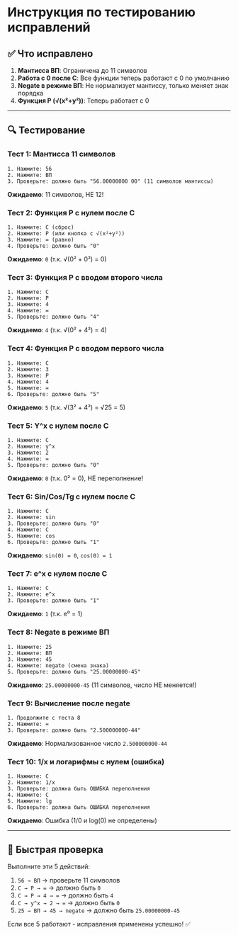 # Инструкция по тестированию исправлений

## ✅ Что исправлено

1. **Мантисса ВП**: Ограничена до 11 символов
2. **Работа с 0 после С**: Все функции теперь работают с 0 по умолчанию
3. **Negate в режиме ВП**: Не нормализует мантиссу, только меняет знак порядка
4. **Функция P (√(x²+y²))**: Теперь работает с 0

---

## 🔍 Тестирование

### Тест 1: Мантисса 11 символов
```
1. Нажмите: 56
2. Нажмите: ВП
3. Проверьте: должно быть "56.00000000 00" (11 символов мантиссы)
```
**Ожидаемо**: 11 символов, НЕ 12!

### Тест 2: Функция P с нулем после С
```
1. Нажмите: С (сброс)
2. Нажмите: P (или кнопка с √(x²+y²))
3. Нажмите: = (равно)
4. Проверьте: должно быть "0"
```
**Ожидаемо**: `0` (т.к. √(0² + 0²) = 0)

### Тест 3: Функция P с вводом второго числа
```
1. Нажмите: С
2. Нажмите: P
3. Нажмите: 4
4. Нажмите: =
5. Проверьте: должно быть "4"
```
**Ожидаемо**: `4` (т.к. √(0² + 4²) = 4)

### Тест 4: Функция P с вводом первого числа
```
1. Нажмите: С
2. Нажмите: 3
3. Нажмите: P
4. Нажмите: 4
5. Нажмите: =
6. Проверьте: должно быть "5"
```
**Ожидаемо**: `5` (т.к. √(3² + 4²) = √25 = 5)

### Тест 5: Y^x с нулем после С
```
1. Нажмите: С
2. Нажмите: y^x
3. Нажмите: 2
4. Нажмите: =
5. Проверьте: должно быть "0"
```
**Ожидаемо**: `0` (т.к. 0² = 0), НЕ переполнение!

### Тест 6: Sin/Cos/Tg с нулем после С
```
1. Нажмите: С
2. Нажмите: sin
3. Проверьте: должно быть "0"
4. Нажмите: С
5. Нажмите: cos
6. Проверьте: должно быть "1"
```
**Ожидаемо**: `sin(0) = 0`, `cos(0) = 1`

### Тест 7: e^x с нулем после С
```
1. Нажмите: С
2. Нажмите: e^x
3. Проверьте: должно быть "1"
```
**Ожидаемо**: `1` (т.к. e⁰ = 1)

### Тест 8: Negate в режиме ВП
```
1. Нажмите: 25
2. Нажмите: ВП
3. Нажмите: 45
4. Нажмите: negate (смена знака)
5. Проверьте: должно быть "25.00000000-45"
```
**Ожидаемо**: `25.00000000-45` (11 символов, число НЕ меняется!)

### Тест 9: Вычисление после negate
```
1. Продолжите с теста 8
2. Нажмите: =
3. Проверьте: должно быть "2.500000000-44"
```
**Ожидаемо**: Нормализованное число `2.500000000-44`

### Тест 10: 1/x и логарифмы с нулем (ошибка)
```
1. Нажмите: С
2. Нажмите: 1/x
3. Проверьте: должна быть ОШИБКА переполнения
4. Нажмите: С
5. Нажмите: lg
6. Проверьте: должна быть ОШИБКА переполнения
```
**Ожидаемо**: Ошибка (1/0 и log(0) не определены)

---

## 🎯 Быстрая проверка

Выполните эти 5 действий:
1. `56 → ВП` → проверьте 11 символов
2. `С → P → =` → должно быть `0`
3. `С → P → 4 → =` → должно быть `4`
4. `С → y^x → 2 → =` → должно быть `0`
5. `25 → ВП → 45 → negate` → должно быть `25.00000000-45`

Если все 5 работают - исправления применены успешно! ✅

